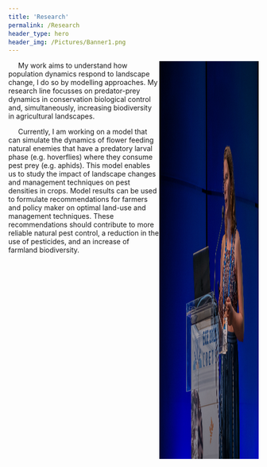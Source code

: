 ```yaml
---
title: 'Research'
permalink: /Research
header_type: hero
header_img: /Pictures/Banner1.png
---
```


<img src="Pictures/ECE2023_2.jpg" align="right" width="200" height="800"> 
&nbsp;&nbsp;&nbsp;&nbsp; My work aims to understand how population dynamics respond to landscape change, I do so by modelling approaches. My research line focusses on predator-prey dynamics in conservation biological control and, simultaneously, increasing biodiversity in agricultural landscapes. 

&nbsp;&nbsp;&nbsp;&nbsp; Currently, I am working on a model that can simulate the dynamics of flower feeding natural enemies that have a predatory larval phase (e.g. hoverflies) where they consume pest prey (e.g. aphids). This model enables us to study the impact of landscape changes and management techniques on pest densities in crops. Model results can be used to formulate recommendations for farmers and policy maker on optimal land-use and management techniques. These recommendations should contribute to more reliable natural pest control, a reduction in the use of pesticides, and an increase of farmland biodiversity. 
